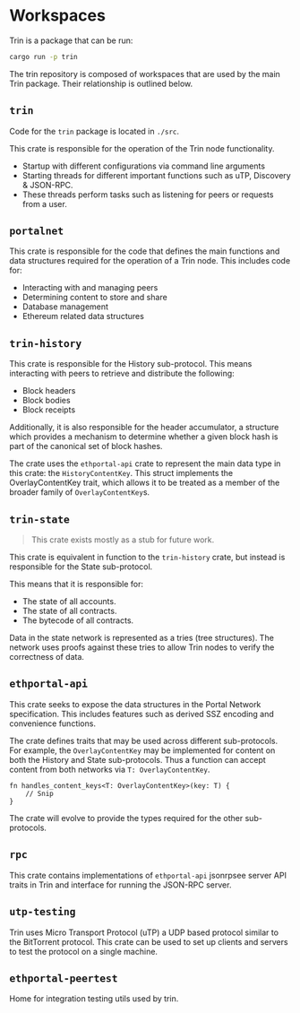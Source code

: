 # Workspaces

Trin is a package that can be run:
```sh
cargo run -p trin
```

The trin repository is composed of workspaces that are used by the main Trin package.
Their relationship is outlined below.

## `trin`

Code for the `trin` package is located in `./src`.

This crate is responsible for the operation of the Trin node functionality.

- Startup with different configurations via command line arguments
- Starting threads for different important functions such as uTP, Discovery & JSON-RPC.
- These threads perform tasks such as listening for peers or requests from a user.

## `portalnet`

This crate is responsible for the code that defines the main functions and data structures required for the operation of a Trin node. This includes code for:

- Interacting with and managing peers
- Determining content to store and share
- Database management
- Ethereum related data structures

## `trin-history`

This crate is responsible for the History sub-protocol. This means interacting with peers
to retrieve and distribute the following:
- Block headers
- Block bodies
- Block receipts

Additionally, it is also responsible for the header accumulator, a structure which provides a
mechanism to determine whether a given block hash is part of the canonical set of block hashes.

The crate uses the `ethportal-api` crate to represent the main data type in this crate: the
`HistoryContentKey`. This struct implements the OverlayContentKey trait, which allows it to
be treated as a member of the broader family of `OverlayContentKey`s.

## `trin-state`

> This crate exists mostly as a stub for future work.

This crate is equivalent in function to the `trin-history` crate, but instead is responsible
for the State sub-protocol.

This means that it is responsible for:
- The state of all accounts.
- The state of all contracts.
- The bytecode of all contracts.

Data in the state network is represented as a tries (tree structures). The network uses proofs
against these tries to allow Trin nodes to verify the correctness of data.

## `ethportal-api`

This crate seeks to expose the data structures in the Portal Network specification.
This includes features such as derived SSZ encoding and convenience functions.

The crate defines traits that may be used across different sub-protocols. For
example, the `OverlayContentKey` may be implemented for content on both the History and State
sub-protocols. Thus a function can accept content from both networks via `T: OverlayContentKey`.

```rs,no_run
fn handles_content_keys<T: OverlayContentKey>(key: T) {
    // Snip
}
```
The crate will evolve to provide the types required for the other sub-protocols.

## `rpc`

This crate contains implementations of `ethportal-api` jsonrpsee server API traits in Trin and interface for running the JSON-RPC server.

## `utp-testing`

Trin uses Micro Transport Protocol (uTP) a UDP based protocol similar to the BitTorrent protocol.
This crate can be used to set up clients and servers to test the protocol on a single machine.

## `ethportal-peertest`

Home for integration testing utils used by trin.
